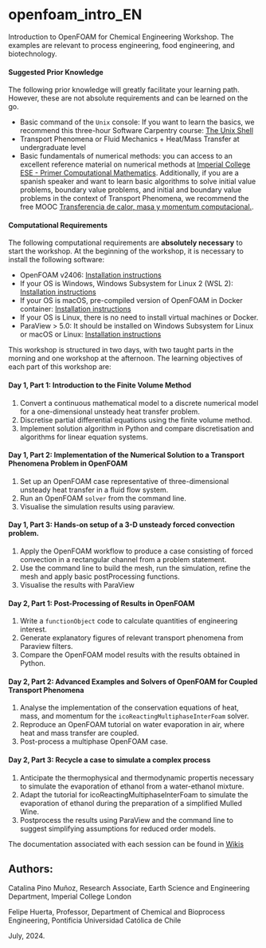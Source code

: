 # openfoam_intro_EN

Introduction to OpenFOAM for Chemical Engineering Workshop. The examples are relevant to process engineering, food engineering, and biotechnology.

#### Suggested Prior Knowledge

The following prior knowledge will greatly facilitate your learning path. However, these are not absolute requirements and can be learned on the go.

* Basic command of the `Unix` console: If you want to learn the basics, we recommend this three-hour Software Carpentry course: [The Unix Shell](https://swcarpentry.github.io/shell-novice/)
* Transport Phenomena or Fluid Mechanics + Heat/Mass Transfer at undergraduate level
* Basic fundamentals of numerical methods: you can access to an excellent reference material on numerical methods at [Imperial College ESE - Primer Computational Mathematics](https://primer-computational). Additionally, if you are a spanish speaker and want to learn basic algorithms to solve initial value problems, boundary value problems, and initial and boundary value problems in the context of Transport Phenomena, we recommend the free MOOC [Transferencia de calor, masa y momentum computacional.](https://www.coursera.org/learn/transferencia-de-momentum-calor-y-masa-computacional).

#### Computational Requirements
The following computational requirements are **absolutely necessary** to start the workshop.
At the beginning of the workshop, it is necessary to install the following software:

* OpenFOAM v2406: [Installation instructions]()
* If your OS is Windows, Windows Subsystem for Linux 2 (WSL 2): [Installation instructions](https://github.com/openfoam-ICL-UC/openfoam_intro_ES/wiki/Instalaci%C3%B3n-de-OpenFOAM)
* If your OS is macOS, pre-compiled version of OpenFOAM in Docker container: [Installation instructions](https://github.com/openfoam-ICL-UC/openfoam_intro_ES/wiki/Instalaci%C3%B3n-de-OpenFOAM)
* If your OS is Linux, there is no need to install virtual machines or Docker.
* ParaView > 5.0: It should be installed on Windows Subsystem for Linux or macOS or Linux: [Installation instructions](https://github.com/openfoam-ICL-UC/openfoam_intro_ES/wiki/Instalaci%C3%B3n-de-OpenFOAM)

This workshop is structured in two days, with two taught parts in the morning and one workshop at the afternoon. The learning objectives of each part of this workshop are:

#### Day 1, Part 1: Introduction to the Finite Volume Method
1. Convert a continuous mathematical model to a discrete numerical model for a one-dimensional unsteady heat transfer problem.
2. Discretise partial differential equations using the finite volume method.
3. Implement solution algorithm in Python and compare discretisation and algorithms for linear equation systems.

#### Day 1, Part 2: Implementation of the Numerical Solution to a Transport Phenomena Problem in OpenFOAM
1. Set up an OpenFOAM case representative of three-dimensional unsteady heat transfer in a fluid flow system.
2. Run an OpenFOAM `solver` from the command line.
3. Visualise the simulation results using paraview.

#### Day 1, Part 3: Hands-on setup of a 3-D unsteady forced convection problem.
1. Apply the OpenFOAM workflow to produce a case consisting of forced convection in a rectangular channel from a problem statement.
2. Use the command line to build the mesh, run the simulation, refine the mesh and apply basic postProcessing functions.
3. Visualise the results with ParaView

#### Day 2, Part 1: Post-Processing of Results in OpenFOAM
1. Write a `functionObject` code to calculate quantities of engineering interest.
2. Generate explanatory figures of relevant transport phenomena from Paraview filters.
3. Compare the OpenFOAM model results with the results obtained in Python.

#### Day 2, Part 2: Advanced Examples and Solvers of OpenFOAM for Coupled Transport Phenomena
1. Analyse the implementation of the conservation equations of heat, mass, and momentum for the `icoReactingMultiphaseInterFoam` solver.
2. Reproduce an OpenFOAM tutorial on water evaporation in air, where heat and mass transfer are coupled.
3. Post-process a multiphase OpenFOAM case.

#### Day 2, Part 3: Recycle a case to simulate a complex process
1. Anticipate the thermophysical and thermodynamic propertis necessary to simulate the evaporation of ethanol from a water-ethanol mixture.
2. Adapt the tutorial for icoReactingMultiphaseInterFoam to simulate the evaporation of ethanol during the preparation of a simplified Mulled Wine.
3. Postprocess the results using ParaView and the command line to suggest simplifying assumptions for reduced order models.

The documentation associated with each session can be found in [Wikis](https://github.com/openfoam-ICL-UC/openfoam_intro_ES/wiki)

## Authors:
Catalina Pino Muñoz, Research Associate, Earth Science and Engineering Department, Imperial College London

Felipe Huerta, Professor, Department of Chemical and Bioprocess Engineering, Pontificia Universidad Católica de Chile

July, 2024.
